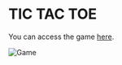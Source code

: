 # TIC TAC TOE

You can access the game [here](https://kelvins.github.io/tic-tac-toe/).

![Game](./Assets/Texture2D/ic_1024_1.png)

